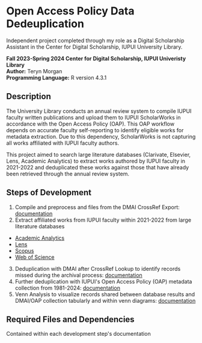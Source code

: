# Open Access Policy Data Dedeuplication 
Independent project completed through my role as a Digital Scholarship Assistant in the Center for Digital Scholarship, IUPUI University Library. 

**Fall 2023-Spring 2024 Center for Digital Scholarship, IUPUI Univeristy Library**  
**Author:** Teryn Morgan  
**Programming Language:** R version 4.3.1

## Description
The University Library conducts an annual review system to compile IUPUI faculty written publications and upload them to IUPUI ScholarWorks in accordance with the Open Access Policy (OAP). This OAP workflow depends on accurate faculty self-reporting to identify eligible works for metadata extraction. Due to this dependency, ScholarWorks is not capturing all works affiliated with IUPUI faculty authors.  

This project aimed to search large literature databases (Clarivate, Elsevier, Lens, Academic Analytics) to extract works authored by IUPUI faculty in 2021-2022 and deduplicated these works against those that have already been retrieved through the annual review system. 

## Steps of Development
1. Compile and preprocess and files from the DMAI CrossRef Export: [documentation](https://github.com/terynmorgan/open-access-policy-workflow/tree/main/DMAI%20CrossRef%20Export)
2. Extract affiliated works from IUPUI faculty within 2021-2022 from large literature databases
- [Academic Analytics](https://github.com/terynmorgan/open-access-policy-workflow/tree/main/Academic%20Analytics)
- [Lens](https://github.com/terynmorgan/open-access-policy-workflow/tree/main/Lens)
- [Scopus](https://github.com/terynmorgan/open-access-policy-workflow/tree/main/Scopus)
- [Web of Science](https://github.com/terynmorgan/open-access-policy-workflow/tree/main/Web%20of%20Science)
3. Deduplication with DMAI after CrossRef Lookup to identify records missed during the archival process: [documentation](https://github.com/terynmorgan/open-access-policy-workflow/tree/main/DMAI%20Deduplication)
4. Further deduplication with IUPUI's Open Access Policy (OAP) metadata collection from 1981-2024: [documentation](https://github.com/terynmorgan/open-access-policy-workflow/tree/main/OAP%20Deduplication)
5. Venn Analysis to visualize records shared between database results and DMAI/OAP collection tabularly and within venn diagrams: [documentation](https://github.com/terynmorgan/open-access-policy-workflow/tree/main/Venn%20Analysis)

## Required Files and Dependencies
Contained within each development step's documentation 
